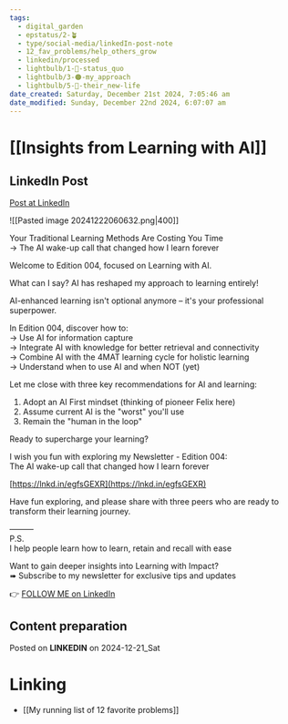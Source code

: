 ```yaml
---
tags:
  - digital_garden
  - epstatus/2-🪴
  - type/social-media/linkedIn-post-note
  - 12_fav_problems/help_others_grow
  - linkedin/processed
  - lightbulb/1-🔴-status_quo
  - lightbulb/3-🟠-my_approach
  - lightbulb/5-🔵-their_new-life
date_created: Saturday, December 21st 2024, 7:05:46 am
date_modified: Sunday, December 22nd 2024, 6:07:07 am
---
```

# [[Insights from Learning with AI]]
## LinkedIn Post
[Post at LinkedIn](https://www.linkedin.com/posts/sebastiankamilli_your-traditional-learning-methods-are-costing-activity-7276129028854448128-RoDi?utm_source=share&utm_medium=member_desktop)

![[Pasted image 20241222060632.png|400]]

Your Traditional Learning Methods Are Costing You Time  
→ The AI wake-up call that changed how I learn forever  
  
Welcome to Edition 004, focused on Learning with AI.  
  
What can I say? AI has reshaped my approach to learning entirely!  
  
AI-enhanced learning isn't optional anymore – it's your professional superpower.  
  
In Edition 004, discover how to:  
→ Use AI for information capture  
→ Integrate AI with knowledge for better retrieval and connectivity  
→ Combine AI with the 4MAT learning cycle for holistic learning  
→ Understand when to use AI and when NOT (yet)  
  
Let me close with three key recommendations for AI and learning:  
1) Adopt an AI First mindset (thinking of pioneer Felix here)  
2) Assume current AI is the "worst" you'll use  
3) Remain the "human in the loop"  
  
Ready to supercharge your learning?  
  
I wish you fun with exploring my Newsletter - Edition 004:  
The AI wake-up call that changed how I learn forever  
  
[https://lnkd.in/egfsGEXR](https://lnkd.in/egfsGEXR)  
  
Have fun exploring, and please share with three peers who are ready to transform their learning journey.  
  
———  
P.S.  
I help people learn how to learn, retain and recall with ease  
  
Want to gain deeper insights into Learning with Impact?  
➠ Subscribe to my newsletter for exclusive tips and updates

👉 [FOLLOW ME on LinkedIn](https://www.linkedin.com/comm/mynetwork/discovery-see-all?usecase=PEOPLE_FOLLOWS&followMember=sebastiankamilli)

## Content preparation

Posted on **LINKEDIN** on 2024-12-21_Sat
# Linking
+ [[My running list of 12 favorite problems]]